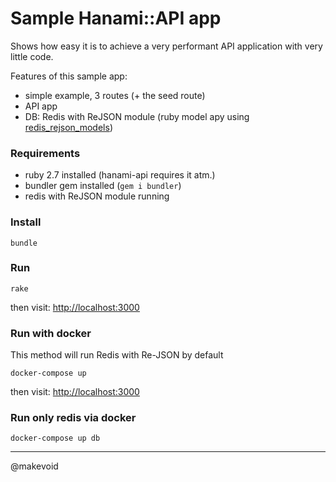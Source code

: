 # Sample Hanami::API app 

Shows how easy it is to achieve a very performant API application with very little code. 

Features of this sample app:

- simple example, 3 routes (+ the seed route)
- API app
- DB: Redis with ReJSON module (ruby model apy using [redis_rejson_models](https://github.com/makevoid/redijson_models))

### Requirements

- ruby 2.7 installed (hanami-api requires it atm.) 
- bundler gem installed (`gem i bundler`)
- redis with ReJSON module running 

### Install

    bundle


### Run


    rake


then visit: <http://localhost:3000>


### Run with docker 

This method will run Redis with Re-JSON by default

    docker-compose up


then visit: <http://localhost:3000>


### Run only redis via docker

    
    docker-compose up db

---

@makevoid
